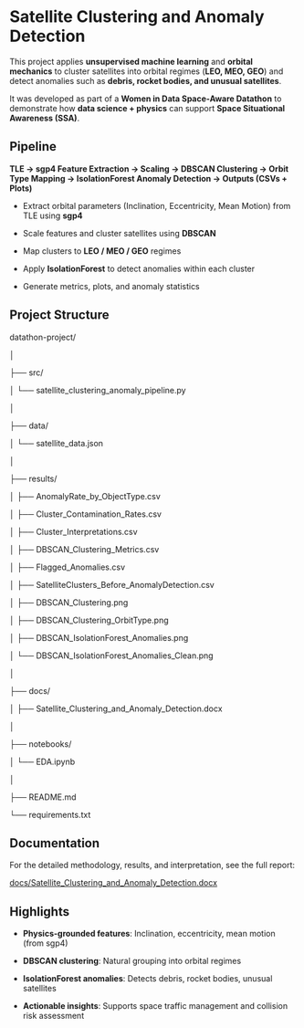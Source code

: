 # Satellite Clustering and Anomaly Detection



This project applies **unsupervised machine learning** and **orbital mechanics** to cluster satellites into orbital regimes (**LEO, MEO, GEO**) and detect anomalies such as **debris, rocket bodies, and unusual satellites**.



It was developed as part of a **Women in Data Space-Aware Datathon** to demonstrate how **data science + physics** can support **Space Situational Awareness (SSA)**.



## Pipeline



**TLE → sgp4 Feature Extraction → Scaling → DBSCAN Clustering → Orbit Type Mapping → IsolationForest Anomaly Detection → Outputs (CSVs + Plots)**



- Extract orbital parameters (Inclination, Eccentricity, Mean Motion) from TLE using **sgp4**

- Scale features and cluster satellites using **DBSCAN**

- Map clusters to **LEO / MEO / GEO** regimes

- Apply **IsolationForest** to detect anomalies within each cluster

- Generate metrics, plots, and anomaly statistics



## Project Structure



datathon-project/

│

├── src/

│ └── satellite_clustering_anomaly_pipeline.py

│

├── data/

│ └── satellite_data.json

│

├── results/

│ ├── AnomalyRate_by_ObjectType.csv

│ ├── Cluster_Contamination_Rates.csv

│ ├── Cluster_Interpretations.csv

│ ├── DBSCAN_Clustering_Metrics.csv

│ ├── Flagged_Anomalies.csv

│ ├── SatelliteClusters_Before_AnomalyDetection.csv

│ ├── DBSCAN_Clustering.png

│ ├── DBSCAN_Clustering_OrbitType.png

│ ├── DBSCAN_IsolationForest_Anomalies.png

│ └── DBSCAN_IsolationForest_Anomalies_Clean.png

│

├── docs/

│ ├── Satellite_Clustering_and_Anomaly_Detection.docx

│

├── notebooks/

│ └── EDA.ipynb

│

├── README.md

└── requirements.txt



## Documentation



For the detailed methodology, results, and interpretation, see the full report:



[docs/Satellite_Clustering_and_Anomaly_Detection.docx](docs/Satellite_Clustering_and_Anomaly_Detection.docx)



## Highlights



- **Physics-grounded features**: Inclination, eccentricity, mean motion (from sgp4)  

- **DBSCAN clustering**: Natural grouping into orbital regimes  

- **IsolationForest anomalies**: Detects debris, rocket bodies, unusual satellites  

- **Actionable insights**: Supports space traffic management and collision risk assessment





